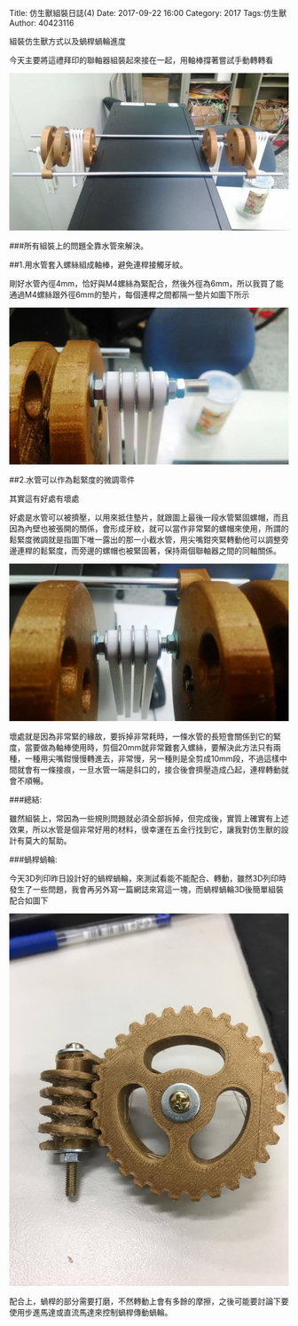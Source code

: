 Title: 仿生獸組裝日誌(4)
Date: 2017-09-22 16:00
Category: 2017
Tags:仿生獸
Author: 40423116

組裝仿生獸方式以及蝸桿蝸輪進度

<!-- PELICAN_END_SUMMARY -->

今天主要將這禮拜印的聯軸器組裝起來接在一起，用軸棒撐著嘗試手動轉轉看

![](https://github.com/40423116/project_site_files/blob/gh-pages/files/4042/40423116/0922/05.jpg?raw=true)

###所有組裝上的問題全靠水管來解決。

##1.用水管套入螺絲組成軸棒，避免連桿接觸牙紋。

剛好水管內徑4mm，恰好與M4螺絲為緊配合，然後外徑為6mm，所以我買了能通過M4螺絲跟外徑6mm的墊片，每個連桿之間都隔一墊片如圖下所示

![](https://github.com/40423116/project_site_files/blob/gh-pages/files/4042/40423116/0922/04.jpg?raw=true)

##2.水管可以作為鬆緊度的微調零件

其實這有好處有壞處

好處是水管可以被擠壓，以用來抵住墊片，就跟圖上最後一段水管緊固螺帽，而且因為內壁也被張開的關係，會形成牙紋，就可以當作非常緊的螺帽來使用，所謂的鬆緊度微調就是指圖下唯一露出的那一小截水管，用尖嘴鉗夾緊轉動他可以調整旁邊連桿的鬆緊度，而旁邊的螺帽也被緊固著，保持兩個聯軸器之間的同軸關係。

![](https://github.com/40423116/project_site_files/blob/gh-pages/files/4042/40423116/0922/03.jpg?raw=true)

壞處就是因為非常緊的緣故，要拆掉非常耗時，一條水管的長短會關係到它的緊度，當要做為軸棒使用時，剪個20mm就非常難套入螺絲，要解決此方法只有兩種，一種用尖嘴鉗慢慢轉進去，非常慢，另一種則是全剪成10mm段，不過這樣中間就會有一條接痕，一旦水管一端是斜口的，接合後會擠壓造成凸起，連桿轉動就會不順暢。

###總結:

雖然組裝上，常因為一些規則問題就必須全部拆掉，但完成後，實質上確實有上述效果，所以水管是個非常好用的材料，很幸運在五金行找到它，讓我對仿生獸的設計有莫大的幫助。

###蝸桿蝸輪:

今天3D列印昨日設計好的蝸桿蝸輪，來測試看能不能配合、轉動，雖然3D列印時發生了一些問題，我會再另外寫一篇網誌來寫這一塊，而蝸桿蝸輪3D後簡單組裝配合如圖下

![](https://github.com/40423116/project_site_files/blob/gh-pages/files/4042/40423116/0922/06.jpg?raw=true)

配合上，蝸桿的部分需要打磨，不然轉動上會有多餘的摩擦，之後可能要討論下要使用步進馬達或直流馬達來控制蝸桿傳動蝸輪。

